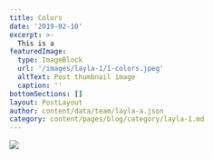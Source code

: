 ```yaml
---
title: Colors
date: '2019-02-10'
excerpt: >-
  This is a 
featuredImage:
  type: ImageBlock
  url: '/images/layla-1/1-colors.jpeg'
  altText: Post thumbnail image
  caption: ''
bottomSections: []
layout: PostLayout
author: content/data/team/layla-a.json
category: content/pages/blog/category/layla-1.md
---
```

<img src="/images/layla-1/1-colors.jpeg">